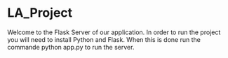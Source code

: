# LA_Project
Welcome to the Flask Server of our application.
In order to run the project you will need to install Python and Flask.
When this is done run the commande python app.py to run the server.
